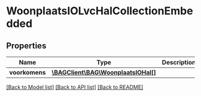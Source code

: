 # WoonplaatsIOLvcHalCollectionEmbedded

## Properties
Name | Type | Description | Notes
------------ | ------------- | ------------- | -------------
**voorkomens** | [**\BAGClient\BAG\WoonplaatsIOHal[]**](WoonplaatsIOHal.md) |  | [optional] 

[[Back to Model list]](../../README.md#documentation-for-models) [[Back to API list]](../../README.md#documentation-for-api-endpoints) [[Back to README]](../../README.md)

